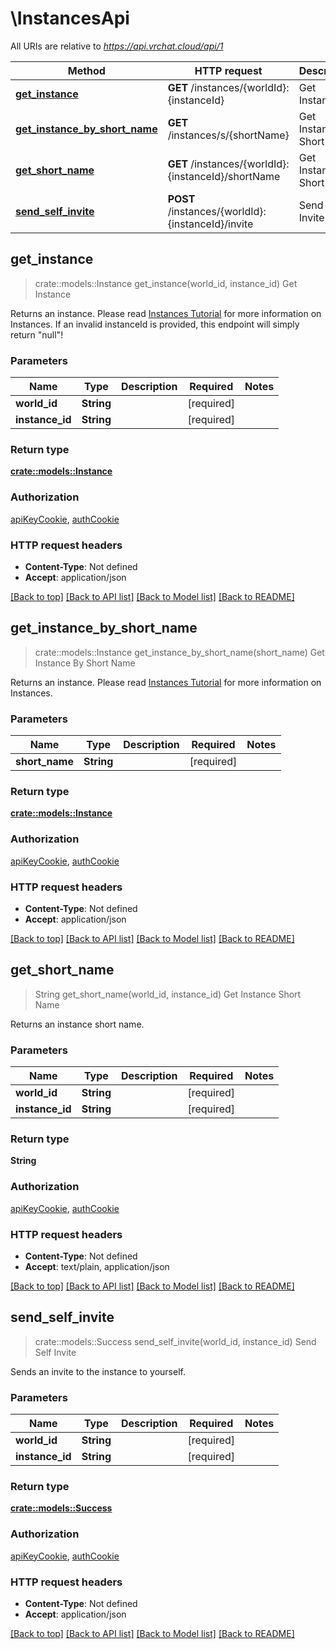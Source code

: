 # \InstancesApi

All URIs are relative to *https://api.vrchat.cloud/api/1*

Method | HTTP request | Description
------------- | ------------- | -------------
[**get_instance**](InstancesApi.md#get_instance) | **GET** /instances/{worldId}:{instanceId} | Get Instance
[**get_instance_by_short_name**](InstancesApi.md#get_instance_by_short_name) | **GET** /instances/s/{shortName} | Get Instance By Short Name
[**get_short_name**](InstancesApi.md#get_short_name) | **GET** /instances/{worldId}:{instanceId}/shortName | Get Instance Short Name
[**send_self_invite**](InstancesApi.md#send_self_invite) | **POST** /instances/{worldId}:{instanceId}/invite | Send Self Invite



## get_instance

> crate::models::Instance get_instance(world_id, instance_id)
Get Instance

Returns an instance. Please read [Instances Tutorial](https://vrchatapi.github.io/tutorials/instances/) for more information on Instances.  If an invalid instanceId is provided, this endpoint will simply return \"null\"!

### Parameters


Name | Type | Description  | Required | Notes
------------- | ------------- | ------------- | ------------- | -------------
**world_id** | **String** |  | [required] |
**instance_id** | **String** |  | [required] |

### Return type

[**crate::models::Instance**](Instance.md)

### Authorization

[apiKeyCookie](../README.md#apiKeyCookie), [authCookie](../README.md#authCookie)

### HTTP request headers

- **Content-Type**: Not defined
- **Accept**: application/json

[[Back to top]](#) [[Back to API list]](../README.md#documentation-for-api-endpoints) [[Back to Model list]](../README.md#documentation-for-models) [[Back to README]](../README.md)


## get_instance_by_short_name

> crate::models::Instance get_instance_by_short_name(short_name)
Get Instance By Short Name

Returns an instance. Please read [Instances Tutorial](https://vrchatapi.github.io/tutorials/instances/) for more information on Instances.

### Parameters


Name | Type | Description  | Required | Notes
------------- | ------------- | ------------- | ------------- | -------------
**short_name** | **String** |  | [required] |

### Return type

[**crate::models::Instance**](Instance.md)

### Authorization

[apiKeyCookie](../README.md#apiKeyCookie), [authCookie](../README.md#authCookie)

### HTTP request headers

- **Content-Type**: Not defined
- **Accept**: application/json

[[Back to top]](#) [[Back to API list]](../README.md#documentation-for-api-endpoints) [[Back to Model list]](../README.md#documentation-for-models) [[Back to README]](../README.md)


## get_short_name

> String get_short_name(world_id, instance_id)
Get Instance Short Name

Returns an instance short name.

### Parameters


Name | Type | Description  | Required | Notes
------------- | ------------- | ------------- | ------------- | -------------
**world_id** | **String** |  | [required] |
**instance_id** | **String** |  | [required] |

### Return type

**String**

### Authorization

[apiKeyCookie](../README.md#apiKeyCookie), [authCookie](../README.md#authCookie)

### HTTP request headers

- **Content-Type**: Not defined
- **Accept**: text/plain, application/json

[[Back to top]](#) [[Back to API list]](../README.md#documentation-for-api-endpoints) [[Back to Model list]](../README.md#documentation-for-models) [[Back to README]](../README.md)


## send_self_invite

> crate::models::Success send_self_invite(world_id, instance_id)
Send Self Invite

Sends an invite to the instance to yourself.

### Parameters


Name | Type | Description  | Required | Notes
------------- | ------------- | ------------- | ------------- | -------------
**world_id** | **String** |  | [required] |
**instance_id** | **String** |  | [required] |

### Return type

[**crate::models::Success**](Success.md)

### Authorization

[apiKeyCookie](../README.md#apiKeyCookie), [authCookie](../README.md#authCookie)

### HTTP request headers

- **Content-Type**: Not defined
- **Accept**: application/json

[[Back to top]](#) [[Back to API list]](../README.md#documentation-for-api-endpoints) [[Back to Model list]](../README.md#documentation-for-models) [[Back to README]](../README.md)

